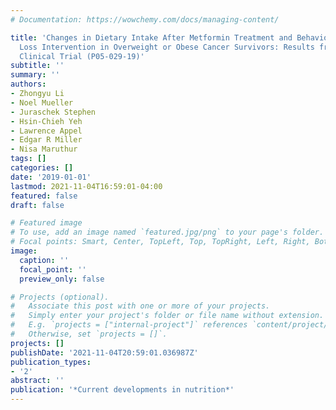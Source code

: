 ```yaml
---
# Documentation: https://wowchemy.com/docs/managing-content/

title: 'Changes in Dietary Intake After Metformin Treatment and Behavioral Weight
  Loss Intervention in Overweight or Obese Cancer Survivors: Results from a Randomized
  Clinical Trial (P05-029-19)'
subtitle: ''
summary: ''
authors:
- Zhongyu Li
- Noel Mueller
- Juraschek Stephen
- Hsin-Chieh Yeh
- Lawrence Appel
- Edgar R Miller
- Nisa Maruthur
tags: []
categories: []
date: '2019-01-01'
lastmod: 2021-11-04T16:59:01-04:00
featured: false
draft: false

# Featured image
# To use, add an image named `featured.jpg/png` to your page's folder.
# Focal points: Smart, Center, TopLeft, Top, TopRight, Left, Right, BottomLeft, Bottom, BottomRight.
image:
  caption: ''
  focal_point: ''
  preview_only: false

# Projects (optional).
#   Associate this post with one or more of your projects.
#   Simply enter your project's folder or file name without extension.
#   E.g. `projects = ["internal-project"]` references `content/project/deep-learning/index.md`.
#   Otherwise, set `projects = []`.
projects: []
publishDate: '2021-11-04T20:59:01.036987Z'
publication_types:
- '2'
abstract: ''
publication: '*Current developments in nutrition*'
---
```

